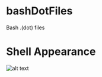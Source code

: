 # bashDotFiles
Bash .(dot) files

# Shell Appearance
![alt text](https://raw.githubusercontent.com/kattybilly/bashDotFiles/master/git-cli-screenshot.png)
